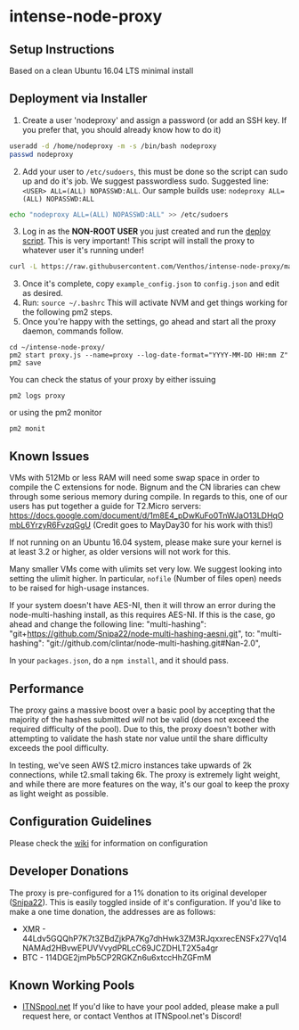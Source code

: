 # intense-node-proxy

## Setup Instructions

Based on a clean Ubuntu 16.04 LTS minimal install

## Deployment via Installer

1. Create a user 'nodeproxy' and assign a password (or add an SSH key. If you prefer that, you should already know how to do it)

```bash
useradd -d /home/nodeproxy -m -s /bin/bash nodeproxy
passwd nodeproxy
```

2. Add your user to `/etc/sudoers`, this must be done so the script can sudo up and do it's job.  We suggest passwordless sudo.  Suggested line: `<USER> ALL=(ALL) NOPASSWD:ALL`.  Our sample builds use: `nodeproxy ALL=(ALL) NOPASSWD:ALL`

```bash
echo "nodeproxy ALL=(ALL) NOPASSWD:ALL" >> /etc/sudoers
```

3. Log in as the **NON-ROOT USER** you just created and run the [deploy script](https://raw.githubusercontent.com/Venthos/intense-node-proxy/master/install.sh).  This is very important!  This script will install the proxy to whatever user it's running under!

```bash
curl -L https://raw.githubusercontent.com/Venthos/intense-node-proxy/master/install.sh | bash
```

3. Once it's complete, copy `example_config.json` to `config.json` and edit as desired.
4. Run: `source ~/.bashrc`  This will activate NVM and get things working for the following pm2 steps.
8. Once you're happy with the settings, go ahead and start all the proxy daemon, commands follow.

```shell
cd ~/intense-node-proxy/
pm2 start proxy.js --name=proxy --log-date-format="YYYY-MM-DD HH:mm Z"
pm2 save
```
You can check the status of your proxy by either issuing

```
pm2 logs proxy
```

or using the pm2 monitor

```
pm2 monit
```

## Known Issues

VMs with 512Mb or less RAM will need some swap space in order to compile the C extensions for node.  Bignum and the CN libraries can chew through some serious memory during compile.  In regards to this, one of our users has put together a guide for T2.Micro servers: https://docs.google.com/document/d/1m8E4_pDwKuFo0TnWJaO13LDHqOmbL6YrzyR6FvzqGgU (Credit goes to MayDay30 for his work with this!)

If not running on an Ubuntu 16.04 system, please make sure your kernel is at least 3.2 or higher, as older versions will not work for this.

Many smaller VMs come with ulimits set very low. We suggest looking into setting the ulimit higher. In particular, `nofile` (Number of files open) needs to be raised for high-usage instances.

If your system doesn't have AES-NI, then it will throw an error during the node-multi-hashing install, as this requires AES-NI.  If this is the case, go ahead and change the following line:
"multi-hashing": "git+https://github.com/Snipa22/node-multi-hashing-aesni.git",
to:
"multi-hashing": "git://github.com/clintar/node-multi-hashing.git#Nan-2.0",

In your `packages.json`, do a `npm install`, and it should pass.


## Performance

The proxy gains a massive boost over a basic pool by accepting that the majority of the hashes submitted _will_ not be valid (does not exceed the required difficulty of the pool).  Due to this, the proxy doesn't bother with attempting to validate the hash state nor value until the share difficulty exceeds the pool difficulty.

In testing, we've seen AWS t2.micro instances take upwards of 2k connections, while t2.small taking 6k.  The proxy is extremely light weight, and while there are more features on the way, it's our goal to keep the proxy as light weight as possible.

## Configuration Guidelines

Please check the [wiki](https://github.com/Venthos/intense-node-proxy/wiki/config_review) for information on configuration

## Developer Donations

The proxy is pre-configured for a 1% donation to its original developer ([Snipa22](https://github.com/Snipa22)). This is easily toggled inside of it's configuration. If you'd like to make a one time donation, the addresses are as follows:

* XMR - 44Ldv5GQQhP7K7t3ZBdZjkPA7Kg7dhHwk3ZM3RJqxxrecENSFx27Vq14NAMAd2HBvwEPUVVvydPRLcC69JCZDHLT2X5a4gr
* BTC - 114DGE2jmPb5CP2RGKZn6u6xtccHhZGFmM

## Known Working Pools

* [ITNSpool.net](https://itnspool.net)
If you'd like to have your pool added, please make a pull request here, or contact Venthos at ITNSpool.net's Discord!
